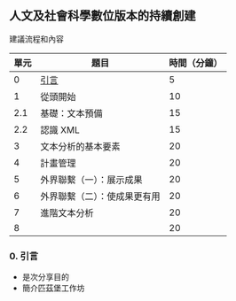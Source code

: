## 人文及社會科學數位版本的持續創建

建議流程和內容

單元 | 題目 | 時間（分鐘）|
---- | ---- | ----------- |
 0 | [引言](#0-引言) |  5 |   
 1 | 從頭開始 |  10 |
 2.1 | 基礎：文本預備  |  15 |
 2.2 | 認識 XML  |  15 |
 3 | 文本分析的基本要素  |  20 |
 4 | 計畫管理  |  20 |
 5 | 外界聯繫（一）：展示成果  |  20 |
 6 | 外界聯繫（二）：使成果更有用  |  20 |
 7 | 進階文本分析 |  20 |
 8 | &nbsp; |  20 |



### 0. 引言
* 是次分享目的
* 簡介匹茲堡工作坊
